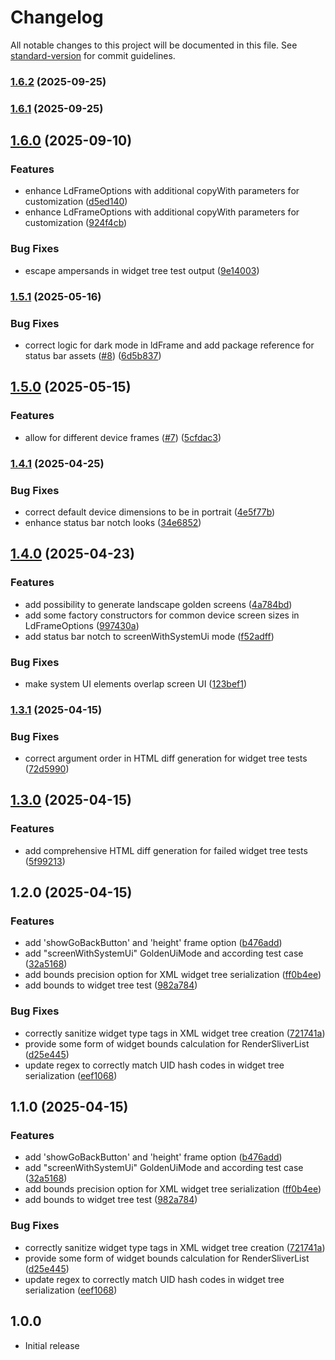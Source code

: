 # Changelog

All notable changes to this project will be documented in this file. See [standard-version](https://github.com/conventional-changelog/standard-version) for commit guidelines.

### [1.6.2](https://github.com/emdgroup-liquid/liquid-flutter-test-utils/compare/v1.6.1...v1.6.2) (2025-09-25)

### [1.6.1](https://github.com/emdgroup-liquid/liquid-flutter-test-utils/compare/v1.6.0...v1.6.1) (2025-09-25)

## [1.6.0](https://github.com/emdgroup-liquid/liquid-flutter-test-utils/compare/v1.5.1...v1.6.0) (2025-09-10)


### Features

* enhance LdFrameOptions with additional copyWith parameters for customization ([d5ed140](https://github.com/emdgroup-liquid/liquid-flutter-test-utils/commit/d5ed140ca2bf53caba7a664cb0857473b761fce6))
* enhance LdFrameOptions with additional copyWith parameters for customization ([924f4cb](https://github.com/emdgroup-liquid/liquid-flutter-test-utils/commit/924f4cb9a968029e1bdf3020ae8869f030701d00))


### Bug Fixes

* escape ampersands in widget tree test output ([9e14003](https://github.com/emdgroup-liquid/liquid-flutter-test-utils/commit/9e14003ca9c7ce140836b75dfe1ea75f4bbe4a8e))

### [1.5.1](https://github.com/emdgroup-liquid/liquid-flutter-test-utils/compare/v1.5.0...v1.5.1) (2025-05-16)


### Bug Fixes

* correct logic for dark mode in ldFrame and add package reference for status bar assets ([#8](https://github.com/emdgroup-liquid/liquid-flutter-test-utils/issues/8)) ([6d5b837](https://github.com/emdgroup-liquid/liquid-flutter-test-utils/commit/6d5b83705d1d1e7720bbc9ed92c33cf3905ceaf0))

## [1.5.0](https://github.com/emdgroup-liquid/liquid-flutter-test-utils/compare/v1.4.1...v1.5.0) (2025-05-15)


### Features

* allow for different device frames ([#7](https://github.com/emdgroup-liquid/liquid-flutter-test-utils/issues/7)) ([5cfdac3](https://github.com/emdgroup-liquid/liquid-flutter-test-utils/commit/5cfdac36597d5825c8ebb20b1036c590ad5502fb))

### [1.4.1](https://github.com/emdgroup-liquid/liquid-flutter-test-utils/compare/v1.4.0...v1.4.1) (2025-04-25)


### Bug Fixes

* correct default device dimensions to be in portrait ([4e5f77b](https://github.com/emdgroup-liquid/liquid-flutter-test-utils/commit/4e5f77b12f87f518474e571fff05e15bba779f80))
* enhance status bar notch looks ([34e6852](https://github.com/emdgroup-liquid/liquid-flutter-test-utils/commit/34e6852226930901bfd337777535ccad9f8fea41))

## [1.4.0](https://github.com/emdgroup-liquid/liquid-flutter-test-utils/compare/v1.3.1...v1.4.0) (2025-04-23)


### Features

* add possibility to generate landscape golden screens ([4a784bd](https://github.com/emdgroup-liquid/liquid-flutter-test-utils/commit/4a784bd5541bde1a2d03b97aca8fa1b115e58ff4))
* add some factory constructors for common device screen sizes in LdFrameOptions ([997430a](https://github.com/emdgroup-liquid/liquid-flutter-test-utils/commit/997430a18b091f0a4a383548d5d6810f9be8a603))
* add status bar notch to screenWithSystemUi mode ([f52adff](https://github.com/emdgroup-liquid/liquid-flutter-test-utils/commit/f52adfffce8fe3bdae2156edb7a4d1b32699334a))


### Bug Fixes

* make system UI elements overlap screen UI ([123bef1](https://github.com/emdgroup-liquid/liquid-flutter-test-utils/commit/123bef1c48fac42d2bc610fe4d18c51f5a27b2ad))

### [1.3.1](https://github.com/emdgroup-liquid/liquid-flutter-test-utils/compare/v1.3.0...v1.3.1) (2025-04-15)


### Bug Fixes

* correct argument order in HTML diff generation for widget tree tests ([72d5990](https://github.com/emdgroup-liquid/liquid-flutter-test-utils/commit/72d5990fc03385459ba3a549e2a3479d010ae6a9))

## [1.3.0](https://github.com/emdgroup-liquid/liquid-flutter-test-utils/compare/v1.2.0...v1.3.0) (2025-04-15)


### Features

* add comprehensive HTML diff generation for failed widget tree tests ([5f99213](https://github.com/emdgroup-liquid/liquid-flutter-test-utils/commit/5f99213067a544ecd1e5b16d614aafa9faad8e10))

## 1.2.0 (2025-04-15)


### Features

* add 'showGoBackButton' and 'height' frame option ([b476add](https://github.com/emdgroup-liquid/liquid-flutter-test-utils/commit/b476adddc835355d2c84f0d668df45bf4d783d57))
* add "screenWithSystemUi" GoldenUiMode and according test case ([32a5168](https://github.com/emdgroup-liquid/liquid-flutter-test-utils/commit/32a5168adc0a26a4fec1de7a09ecfef7ec0e922c))
* add bounds precision option for XML widget tree serialization ([ff0b4ee](https://github.com/emdgroup-liquid/liquid-flutter-test-utils/commit/ff0b4ee7cf98455966d349779f734732ba46d818))
* add bounds to widget tree test ([982a784](https://github.com/emdgroup-liquid/liquid-flutter-test-utils/commit/982a78418763f6203cec7670cc57be9c6bd55402))


### Bug Fixes

* correctly sanitize widget type tags in XML widget tree creation ([721741a](https://github.com/emdgroup-liquid/liquid-flutter-test-utils/commit/721741afa4c9313a743e56967c10aa90b1ce5635))
* provide some form of widget bounds calculation for RenderSliverList ([d25e445](https://github.com/emdgroup-liquid/liquid-flutter-test-utils/commit/d25e4452ba3fef5a82561181877ce18e5e20a43b))
* update regex to correctly match UID hash codes in widget tree serialization ([eef1068](https://github.com/emdgroup-liquid/liquid-flutter-test-utils/commit/eef10686312def4f60393e9e89a5c76502a9e063))

## 1.1.0 (2025-04-15)


### Features

* add 'showGoBackButton' and 'height' frame option ([b476add](https://github.com/emdgroup-liquid/liquid-flutter-test-utils/commit/b476adddc835355d2c84f0d668df45bf4d783d57))
* add "screenWithSystemUi" GoldenUiMode and according test case ([32a5168](https://github.com/emdgroup-liquid/liquid-flutter-test-utils/commit/32a5168adc0a26a4fec1de7a09ecfef7ec0e922c))
* add bounds precision option for XML widget tree serialization ([ff0b4ee](https://github.com/emdgroup-liquid/liquid-flutter-test-utils/commit/ff0b4ee7cf98455966d349779f734732ba46d818))
* add bounds to widget tree test ([982a784](https://github.com/emdgroup-liquid/liquid-flutter-test-utils/commit/982a78418763f6203cec7670cc57be9c6bd55402))


### Bug Fixes

* correctly sanitize widget type tags in XML widget tree creation ([721741a](https://github.com/emdgroup-liquid/liquid-flutter-test-utils/commit/721741afa4c9313a743e56967c10aa90b1ce5635))
* provide some form of widget bounds calculation for RenderSliverList ([d25e445](https://github.com/emdgroup-liquid/liquid-flutter-test-utils/commit/d25e4452ba3fef5a82561181877ce18e5e20a43b))
* update regex to correctly match UID hash codes in widget tree serialization ([eef1068](https://github.com/emdgroup-liquid/liquid-flutter-test-utils/commit/eef10686312def4f60393e9e89a5c76502a9e063))

## 1.0.0

- Initial release